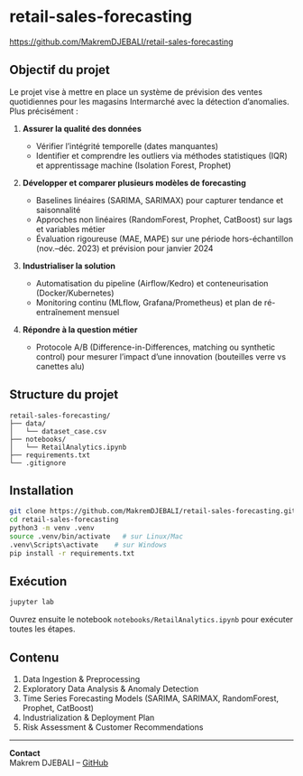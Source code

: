 # retail-sales-forecasting

https://github.com/MakremDJEBALI/retail-sales-forecasting

## Objectif du projet

Le projet vise à mettre en place un système de prévision des ventes quotidiennes pour les magasins Intermarché avec la détection d’anomalies. Plus précisément :

1. **Assurer la qualité des données**  
   - Vérifier l’intégrité temporelle (dates manquantes)  
   - Identifier et comprendre les outliers via méthodes statistiques (IQR) et apprentissage machine (Isolation Forest, Prophet)

2. **Développer et comparer plusieurs modèles de forecasting**  
   - Baselines linéaires (SARIMA, SARIMAX) pour capturer tendance et saisonnalité  
   - Approches non linéaires (RandomForest, Prophet, CatBoost) sur lags et variables métier  
   - Évaluation rigoureuse (MAE, MAPE) sur une période hors-échantillon (nov.–déc. 2023) et prévision pour janvier 2024

3. **Industrialiser la solution**  
   - Automatisation du pipeline (Airflow/Kedro) et conteneurisation (Docker/Kubernetes)  
   - Monitoring continu (MLflow, Grafana/Prometheus) et plan de ré-entraînement mensuel

4. **Répondre à la question métier**  
   - Protocole A/B (Difference-in-Differences, matching ou synthetic control) pour mesurer l’impact d’une innovation (bouteilles verre vs canettes alu)


## Structure du projet

```
retail-sales-forecasting/
├── data/
│   └── dataset_case.csv
├── notebooks/
│   └── RetailAnalytics.ipynb
├── requirements.txt
└── .gitignore
```

## Installation

```bash
git clone https://github.com/MakremDJEBALI/retail-sales-forecasting.git
cd retail-sales-forecasting
python3 -m venv .venv
source .venv/bin/activate   # sur Linux/Mac
.venv\Scripts\activate    # sur Windows
pip install -r requirements.txt
```

## Exécution

```bash
jupyter lab
```

Ouvrez ensuite le notebook `notebooks/RetailAnalytics.ipynb` pour exécuter toutes les étapes.

## Contenu

1. Data Ingestion & Preprocessing  
2. Exploratory Data Analysis & Anomaly Detection  
3. Time Series Forecasting Models (SARIMA, SARIMAX, RandomForest, Prophet, CatBoost)  
4. Industrialization & Deployment Plan  
5. Risk Assessment & Customer Recommendations  

---

**Contact**  
Makrem DJEBALI – [GitHub](https://github.com/MakremDJEBALI)
